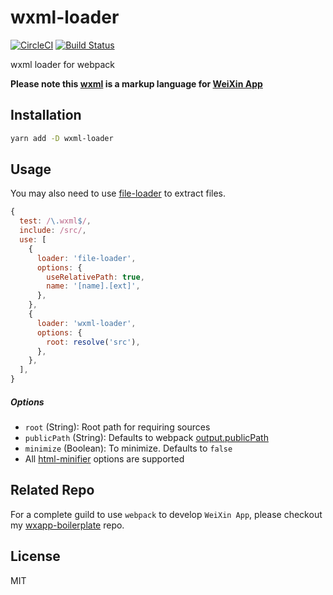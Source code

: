 # wxml-loader

[![CircleCI](https://circleci.com/gh/Cap32/wxml-loader.svg?style=shield)](https://circleci.com/gh/Cap32/wxml-loader) [![Build Status](https://travis-ci.org/Cap32/wxml-loader.svg?branch=master)](https://travis-ci.org/Cap32/wxml-loader)

wxml loader for webpack

**Please note this [wxml](https://mp.weixin.qq.com/debug/wxadoc/dev/framework/view/wxml/) is a markup language for [WeiXin App](https://mp.weixin.qq.com/debug/wxadoc/dev/)**


## Installation

```bash
yarn add -D wxml-loader
```

## Usage

You may also need to use [file-loader](https://github.com/webpack-contrib/file-loader) to extract files.

```js
{
  test: /\.wxml$/,
  include: /src/,
  use: [
    {
      loader: 'file-loader',
      options: {
        useRelativePath: true,
        name: '[name].[ext]',
      },
    },
    {
      loader: 'wxml-loader',
      options: {
        root: resolve('src'),
      },
    },
  ],
}
```

##### Options

- `root` (String): Root path for requiring sources
- `publicPath` (String): Defaults to webpack [output.publicPath](https://webpack.js.org/configuration/output/#output-publicpath)
- `minimize` (Boolean): To minimize. Defaults to `false`
- All [html-minifier](https://github.com/kangax/html-minifier#options-quick-reference) options are supported


## Related Repo

For a complete guild to use `webpack` to develop `WeiXin App`, please checkout my [wxapp-boilerplate](https://github.com/cantonjs/wxapp-boilerplate) repo.


## License

MIT
